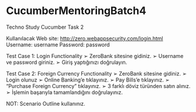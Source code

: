 ﻿# CucumberMentoringBatch4

 Techno Study Cucumber Task 2
 
Kullanılacak Web site: http://zero.webappsecurity.com/login.html
Username: username
Password: password

Test Case 1: Login Functionality
➢ ZeroBank sitesine gidiniz.
➢ Username ve password giriniz.
➢ Giriş yaptığınızı doğrulayın.

Test Case 2: Foreign Currency Functionality
➢ ZeroBank sitesine gidiniz.
➢ Login olunuz
➢ Online Banking’e tıklayınız.
➢ Pay Bills’e tıklayınız.
➢ “Purchase Foreign Currency” tıklayınız.
➢ 3 farklı döviz türünden satın alınız.
➢ İşlemin başarıyla tamamlandığını doğrulayınız.

NOT: Scenario Outline kullanınız.
